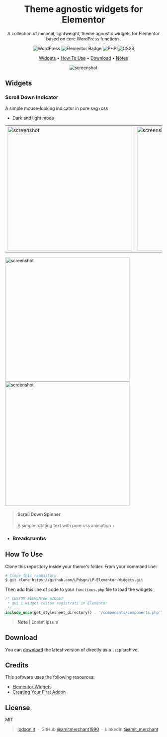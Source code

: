 <center>

# Theme agnostic widgets for Elementor

A collection of minimal, lightweight, theme agnostic widgets for Elementor based on core WordPress functions.

![WordPress](https://img.shields.io/badge/WordPress-%23117AC9.svg?style=flat&logo=WordPress&logoColor=white)
![Elementor Badge](https://img.shields.io/badge/Elementor-92003B?logo=elementor&logoColor=fff&style=flat)
![PHP](https://img.shields.io/badge/php-%23777BB4.svg?style=flat&logo=php&logoColor=white)
![CSS3](https://img.shields.io/badge/css3-%231572B6.svg?style=flat&logo=css3&logoColor=white)

[Widgets](#widgets) •
[How To Use](#how-to-use) •
[Download](#download) •
[Notes](#notes)

![screenshot](https://raw.githubusercontent.com/amitmerchant1990/electron-markdownify/master/app/img/markdownify.gif)

</center>

## Widgets

### Scroll Down Indicator
A simple mouse-looking indicator in pure svg+css
+ Dark and light mode

|  |  |
|---|---|
| <img src="https://lpdsgn.it/assets/img/scrollDownIndicator_preview_1.jpg" alt="screenshot" width="400"/> | <img src="https://lpdsgn.it/assets/img/scrollDownIndicator_preview.gif" alt="screenshot" width="400"/> |

<img src="https://lpdsgn.it/assets/img/scrollDownIndicator_preview.gif" alt="screenshot" width="400"/> <img src="https://lpdsgn.it/assets/img/scrollDownIndicator_preview_1.jpg" alt="screenshot" width="400"/>
 
> #### Scroll Down Spinner
> A simple rotating text with pure css animation
> + 
<!--img src="https://lpdsgn.it/assets/img/scrollDownSpinner_preview.gif" alt="screenshot" width="350"/-->

+ ### Breadcrumbs


## How To Use

Clone this repository inside your theme's folder. From your command line:

```bash
# Clone this repository
$ git clone https://github.com/LPdsgn/LP-Elementor-Widgets.git
```

Then add this line of code to your `functions.php` file to load the widgets:
```php
/* CUSTOM ELEMENTOR WIDGET 
 * qui i widget custom registrati in Elementor
 */
include_once(get_stylesheet_directory() . '/components/components.php');
```

> **Note** |
> Lorem ipsum


## Download

You can [download](https://github.com/LPdsgn/LP-Elementor-Widgets/releases/) the latest version of directly as a `.zip` archive.

## Credits

This software uses the following resources:

- [Elementor Widgets](https://developers.elementor.com/docs/widgets/)
- [Creating Your First Addon](https://developers.elementor.com/docs/getting-started/first-addon/)

## License

MIT


> [lpdsgn.it](https://lpdsgn.it) &nbsp;&middot;&nbsp;
> GitHub [@amitmerchant1990](https://github.com/LPdsgn) &nbsp;&middot;&nbsp;
> LinkedIn [@amit_merchant](https://twitter.com/amit_merchant)

